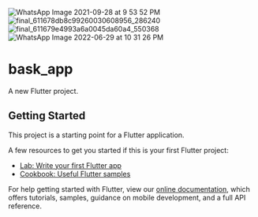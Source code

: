 ![WhatsApp Image 2021-09-28 at 9 53 52 PM](https://user-images.githubusercontent.com/73067444/135127150-44ec4795-bbc1-4d61-880c-7bb4077ad5d4.jpeg)
![final_611678db8c99260030608956_286240](https://user-images.githubusercontent.com/73067444/129368072-a1eaf9a0-1fd5-45e9-80bd-668fcaada845.png)
![final_611679e4993a6a0045da60a4_550368](https://user-images.githubusercontent.com/73067444/129368094-25cf5db0-e32d-4121-9611-5dd866d031f1.png)
![WhatsApp Image 2022-06-29 at 10 31 26 PM](https://user-images.githubusercontent.com/73067444/176494419-daa583fa-1f13-469e-98fd-a3072e17ffa1.jpeg)
# bask_app

A new Flutter project.

## Getting Started

This project is a starting point for a Flutter application.

A few resources to get you started if this is your first Flutter project:

- [Lab: Write your first Flutter app](https://flutter.dev/docs/get-started/codelab)
- [Cookbook: Useful Flutter samples](https://flutter.dev/docs/cookbook)

For help getting started with Flutter, view our
[online documentation](https://flutter.dev/docs), which offers tutorials,
samples, guidance on mobile development, and a full API reference.
